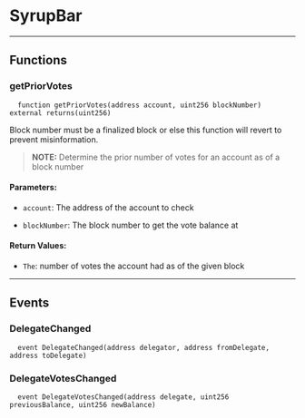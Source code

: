 # SyrupBar




___

## Functions

### getPriorVotes



```solidity
  function getPriorVotes(address account, uint256 blockNumber) external returns(uint256)
```

Block number must be a finalized block or else this function will revert to prevent misinformation.


> **NOTE:** Determine the prior number of votes for an account as of a block number


#### Parameters:

- `account`: The address of the account to check

- `blockNumber`: The block number to get the vote balance at


#### Return Values:

- `The`: number of votes the account had as of the given block

___

## Events

### DelegateChanged

```solidity
  event DelegateChanged(address delegator, address fromDelegate, address toDelegate)
```


### DelegateVotesChanged

```solidity
  event DelegateVotesChanged(address delegate, uint256 previousBalance, uint256 newBalance)
```


